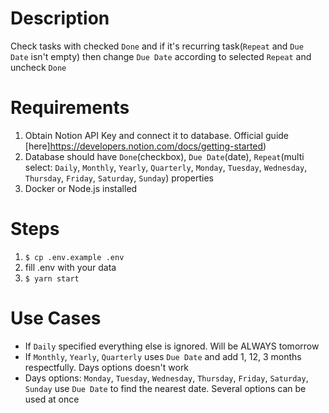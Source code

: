 # Description
Check tasks with checked `Done` and if it's recurring task(`Repeat` and `Due Date` isn't empty) then change `Due Date` according to selected `Repeat` and uncheck `Done`

# Requirements
1. Obtain Notion API Key and connect it to database. Official guide [here]https://developers.notion.com/docs/getting-started)
2. Database should have `Done`(checkbox), `Due Date`(date), `Repeat`(multi select: `Daily`, `Monthly`, `Yearly`, `Quarterly`, `Monday`, `Tuesday`, `Wednesday`, `Thursday`, `Friday`, `Saturday`, `Sunday`) properties
3. Docker or Node.js installed

# Steps
1. `$ cp .env.example .env`
2. fill .env with your data
2. `$ yarn start`

# Use Cases
- If `Daily` specified everything else is ignored. Will be ALWAYS tomorrow
- If `Monthly`, `Yearly`, `Quarterly` uses `Due Date` and add 1, 12, 3 months respectfully. Days options doesn't work
- Days options: `Monday`, `Tuesday`, `Wednesday`, `Thursday`, `Friday`, `Saturday`, `Sunday` use `Due Date` to find the nearest date. Several options can be used at once